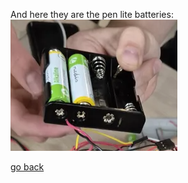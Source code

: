 And here they are the pen lite batteries:
![penlite](images/penlite.png)

[go back](/doc/PersonalDevelopmentPlan.md)